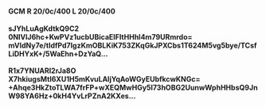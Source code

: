 #### GCM R 20/0c/400 L 20/0c/400
**sJYhLuAgKdtkQ9C2**<br/>**0NIVlJ6hc+KwPVz1ucbUBicaEIFItHHhl4m79URmrdo=**<br/>**mVIdNy7e/tldfPd7lgzKmOBLKiK753ZKqGkJPXCbs1T624M5vg5bye/TCsfLiDHYxK+/5WaEhn+DzYaQ...**<br/><br/>
**R1x7YNUARl2rJa8O**<br/>**X7hkiugsMtl6XU1H5mKvuLAljYqAoWGyEUbfkcwKNGc=**<br/>**+Ahqe3HkZtoTLWA7frFP+wXEQMwHGy5I73hOBG2UunwWphHHbsQ9JnW98YA6Hz+0kH4YvLrPZnA2KXes...**